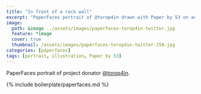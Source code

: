 ```yaml
---
title: "In front of a rock wall"
excerpt: "PaperFaces portrait of @torop4in drawn with Paper by 53 on an iPad."
image: 
  path: &image ../assets/images/paperfaces-torop4in-twitter.jpg 
  feature: *image
  cover: true
  thumbnail: /assets/images/paperfaces-torop4in-twitter-150.jpg
categories: [paperfaces]
tags: [portrait, illustration, Paper by 53]
---
```


PaperFaces portrait of project donator [@torop4in](https://twitter.com/torop4in).

{% include boilerplate/paperfaces.md %}
